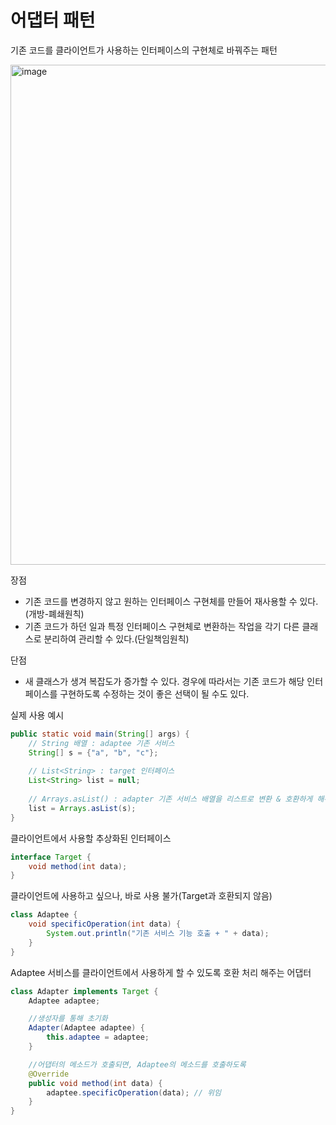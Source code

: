 # 어댑터 패턴
기존 코드를 클라이언트가 사용하는 인터페이스의 구현체로 바꿔주는 패턴

<img width="800" alt="image" src="https://github.com/hanuk96/TIL/assets/12428689/3fabe65b-651e-482d-bf98-e1e487df2945">

장점
- 기존 코드를 변경하지 않고 원하는 인터페이스 구현체를 만들어 재사용할 수 있다.(개방-폐쇄원칙)
- 기존 코드가 하던 일과 특정 인터페이스 구현체로 변환하는 작업을 각기 다른 클래스로 분리하여 관리할 수 있다.(단일책임원칙)

 단점
- 새 클래스가 생겨 복잡도가 증가할 수 있다. 경우에 따라서는 기존 코드가 해당 인터페이스를 구현하도록 수정하는 것이 좋은 선택이 될 수도 있다.

실제 사용 예시
```java
public static void main(String[] args) {
    // String 배열 : adaptee 기존 서비스
    String[] s = {"a", "b", "c"};
    
    // List<String> : target 인터페이스
    List<String> list = null;
    
    // Arrays.asList() : adapter 기존 서비스 배열을 리스트로 변환 & 호환하게 해주는 역할
    list = Arrays.asList(s);
}
```

클라이언트에서 사용할 추상화된 인터페이스

```java
interface Target {
    void method(int data);
}
```

클라이언트에 사용하고 싶으나, 바로 사용 불가(Target과 호환되지 않음)

```java
class Adaptee {
    void specificOperation(int data) {
        System.out.println("기존 서비스 기능 호출 + " + data);
    }
}
```

Adaptee 서비스를 클라이언트에서 사용하게 할 수 있도록 호환 처리 해주는 어댑터

```java
class Adapter implements Target {
    Adaptee adaptee;

    //생성자를 통해 초기화
    Adapter(Adaptee adaptee) {
        this.adaptee = adaptee;
    }

    //어댑터의 메소드가 호출되면, Adaptee의 메소드를 호출하도록
    @Override
    public void method(int data) {
        adaptee.specificOperation(data); // 위임
    }
}
```
